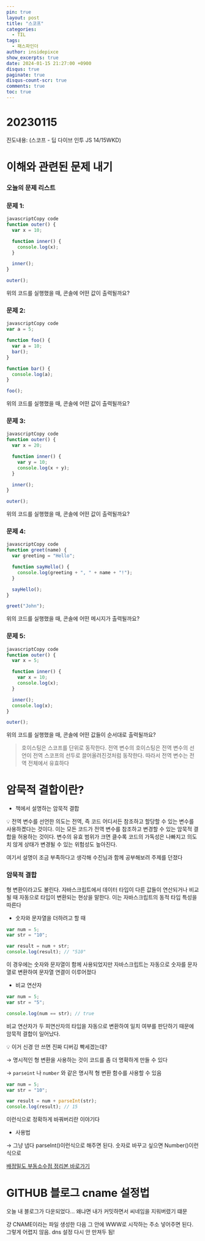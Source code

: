 ```yaml
---
pin: true
layout: post
title: "스코프"
categories:
  - TIL
tags:
  - 패스파인더
author: insidepixce
show_excerpts: true
date: 2024-01-15 21:27:00 +0900
disqus: true
paginate: true
disqus-count-scr: true
comments: true
toc: true
---
```



# 20230115

진도내용: (스코프 - 딥 다이브 인투 JS 14/15WKD) 

# 이해와 관련된 문제 내기

### 오늘의 문제 리스트

### **문제 1:**

```jsx
javascriptCopy code
function outer() {
  var x = 10;

  function inner() {
    console.log(x);
  }

  inner();
}

outer();

```

위의 코드를 실행했을 때, 콘솔에 어떤 값이 출력될까요?

### **문제 2:**

```jsx
javascriptCopy code
var a = 5;

function foo() {
  var a = 10;
  bar();
}

function bar() {
  console.log(a);
}

foo();

```

위의 코드를 실행했을 때, 콘솔에 어떤 값이 출력될까요?

### **문제 3:**

```jsx
javascriptCopy code
function outer() {
  var x = 20;

  function inner() {
    var y = 10;
    console.log(x + y);
  }

  inner();
}

outer();

```

위의 코드를 실행했을 때, 콘솔에 어떤 값이 출력될까요?

### **문제 4:**

```jsx
javascriptCopy code
function greet(name) {
  var greeting = "Hello";

  function sayHello() {
    console.log(greeting + ", " + name + "!");
  }

  sayHello();
}

greet("John");

```

위의 코드를 실행했을 때, 콘솔에 어떤 메시지가 출력될까요?

### **문제 5:**

```jsx
javascriptCopy code
function outer() {
  var x = 5;

  function inner() {
    var x = 10;
    console.log(x);
  }

  inner();
  console.log(x);
}

outer();

```

위의 코드를 실행했을 때, 콘솔에 어떤 값들이 순서대로 출력될까요?

> 호이스팅은 스코프를 단위로 동작한다. 전역 변수의 호이스팅은 전역 변수의 선언이 전역 스코프의 선두로 끌어올려진것처럼 동작한다. 따라서 전역 변수는 전역 전체에서 유효하다
> 

# 암묵적 결합이란?

- 책에서 설명하는 암묵적 결합

<aside>
💡 전역 변수를 선언한 의도는 전역, 즉 코드 어디서든 참조하고 할당할 수 있는 변수를 사용하곘다는 것이다. 이는 모든 코드가 전역 변수를 참조하고 변경할 수 있는 암묵적 결합을 허용하는 것이다. 변수의 유효 범위가 크면 클수록 코드의 가독성은 나빠지고 의도치 않게 상태가 변경될 수 있는 위험성도 높아진다.

</aside>

여기서 설명이 조금 부족하다고 생각해 수진님과 함께 공부해보려 주제를 던졌다 

### 암묵적 결합

형 변환이라고도 불린다. 자바스크립트에서 데이터 타입이 다른 값들이 연산되거나 비교될 때 자동으로 타입이 변환되는 현상을 말한다. 이는 자바스크립트의 동적 타입 특성을 따른다 

- 숫자와 문자열을 더하려고 할 때

```jsx
var num = 5;
var str = "10";

var result = num + str;
console.log(result); // "510"
```

이 경우에는 숫자와 문자열이 함께 사용되었지만 자바스크립트는 자동으로 숫자를 문자열로 변환하여 문자열 연결이 이루어졌다 

- 비교 연산자

```jsx
var num = 5;
var str = "5";

console.log(num == str); // true
```

비교 연산자가 두 피연산자의 타입을 자동으로 변환하여 일치 여부를 판단하기 때문에 암묵적 결합이 일어났다. 

<aside>
💡 이거 신경 안 쓰면 진짜 디버깅 빡세겠는데?

</aside>

→ 명시적인 형 변환을 사용하는 것이 코드를 좀 더 명확하게 만들 수 있다

→ `parseint` 나 `number` 와 같은 명시적 형 변환 함수를 사용할 수 있음

```jsx
var num = 5;
var str = "10";

var result = num + parseInt(str);
console.log(result); // 15
```

이런식으로 정확하게 바꿔버리란 이야기다 

- 사용법

→ 그냥 냅다 parseInt()이런식으로 해주면 된다. 숫자로 바꾸고 싶으면 Number()이런식으로 

[배정밀도 부동소수점 정리본 바로가기](https://insidepixce.site/cs/all/2024/01/15/%EB%B6%80%EB%8F%99%EC%86%8C%EC%88%98%EC%A0%90.html)

# GITHUB 블로그 cname 설정법

오늘 내 블로그가 다운되었다...
왜냐면 내가 커밋하면서 씨네임을 지워버렸기 떄문



걍 CNAME이라는 파일 생성한 다음 그 안에 WWW로 시작하는 주소 넣어주면 된다. 그렇게 어렵지 않음. dns 설정 다시 안 만져두 됨! 

